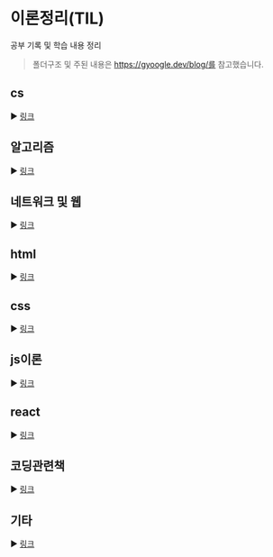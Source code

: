 # 이론정리(TIL)

공부 기록 및 학습 내용 정리

> 폴더구조 및 주된 내용은 https://gyoogle.dev/blog/를 참고했습니다.

## cs

▶ [링크](https://github.com/kimyouknow/CS-JS-Algorithm/tree/main/cs)

## 알고리즘

▶ [링크](https://github.com/kimyouknow/CS-JS-Algorithm/tree/main/%EC%95%8C%EA%B3%A0%EB%A6%AC%EC%A6%98)

## 네트워크 및 웹

▶ [링크](https://github.com/kimyouknow/TIL/tree/main/네트워크%20및%20웹)

## html

▶ [링크](https://github.com/kimyouknow/TIL/tree/main/html)

## css

▶ [링크](https://github.com/kimyouknow/TIL/tree/main/css)

## js이론

▶ [링크](https://github.com/kimyouknow/CS-JS-Algorithm/tree/main/js)

## react

▶ [링크](https://github.com/kimyouknow/CS-JS-Algorithm/tree/main/react)

## 코딩관련책

▶ [링크](https://github.com/kimyouknow/CS-JS-Algorithm/tree/main/book)

## 기타

▶ [링크](https://github.com/kimyouknow/CS-JS-Algorithmy/tree/main/etc)
